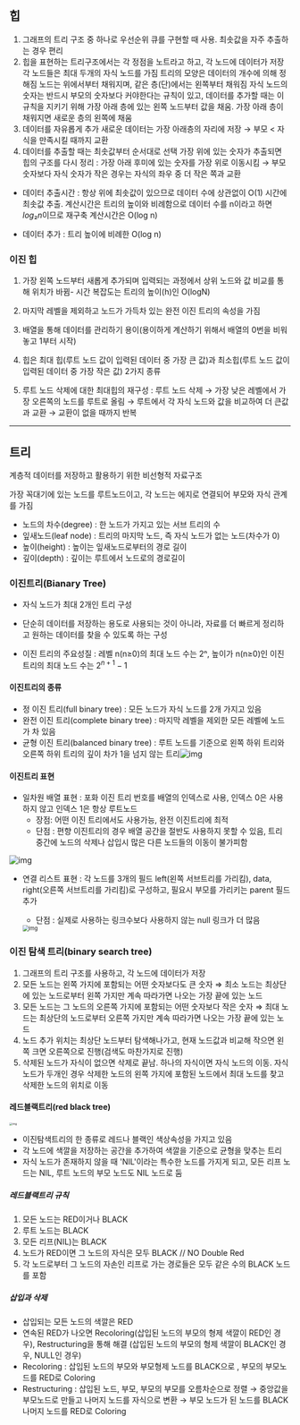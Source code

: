 ## 힙

1. 그래프의 트리 구조 중 하나로 우선순위 큐를 구현할 때 사용. 최솟값을 자주 추출하는 경우 편리
2. 힙을 표현하는 트리구조에서는 각 정점을 노트라고 하고, 각 노드에 데이터가 저장
각 노드들은 최대 두개의 자식 노드를 가짐
트리의 모양은 데이터의 개수에 의해 정해짐
노드는 위에서부터 채워지며, 같은 층(단)에서는 왼쪽부터 채워짐
자식 노드의 숫자는 반드시 부모의 숫자보다 커야한다는 규칙이 있고, 데이터를 추가할 때는 이 규칙을 지키기 위해 가장 아래 층에 있는 왼쪽 노드부터 값을 채움. 가장 아래 층이 채워지면 새로운 층의 왼쪽에 채움
3. 데이터를 자유롭게 추가
새로운 데이터는 가장 아래층의 자리에 저장 → 부모 < 자식을 만족시킬 때까지 교환
4. 데이터를 추출할 때는 최솟값부터 순서대로 선택
가장 위에 있는 숫자가 추출되면 힙의 구조를 다시 정리 : 가장 아래 후미에 있는 숫자를 가장 위로 이동시킴 → 부모숫자보다 자식 숫자가 작은 경우는 자식의 좌우 중 더 작은 쪽과 교환

- 데이터 추출시간 : 항상 위에 최솟값이 있으므로 데이터 수에 상관없이 O(1) 시간에 최솟값 추출. 계산시간은 트리의 높이와 비례함으로 데이터 수를 n이라고 하면 $log₂n$이므로 재구축 계산시간은 O(log n)

- 데이터 추가 : 트리 높이에 비례한 O(log n)



### 이진 힙

1. 가장 왼쪽 노드부터 새롭게 추가되며 입력되는 과정에서 상위 노드와 값 비교를 통해 위치가 바뀜- 시간 복잡도는 트리의 높이(h)인 O(logN)

2. 마지막 레벨을 제외하고 노드가 가득차 있는 완전 이진 트리의 속성을 가짐

3. 배열을 통해 데이터를 관리하기 용이(용이하게 계산하기 위해서 배열의 0번을 비워놓고 1부터 시작)

4. 힙은 최대 힙(루트 노드 값이 입력된 데이터 중 가장 큰 값)과 최소힙(루트 노드 값이 입력된 데이터 중 가장 작은 값) 2가지 종류

5. 루트 노드 삭제에 대한 최대힙의 재구성 : 루트 노드 삭제 → 가장 낮은 레벨에서 가장 오른쪽의 노드를 루트로 올림 → 루트에서 각 자식 노드와 값을 비교하여 더 큰값과 교환 → 교환이 없을 때까지 반복



---



## 트리

계층적 데이터를 저장하고 활용하기 위한 비선형적 자료구조

가장 꼭대기에 있는 노드를 루트노드이고, 각 노드는 에지로 연결되어 부모와 자식 관계를 가짐

- 노드의 차수(degree) : 한 노드가 가지고 있는 서브 트리의 수
- 잎새노드(leaf node) : 트리의 마지막 노드, 즉 자식 노드가 없는 노드(차수가 0)
- 높이(height) : 높이는 잎새노드로부터의 경로 길이
- 깊이(depth) : 깊이는 루트에서 노드로의 경로길이



### 이진트리(Bianary Tree)

- 자식 노드가 최대 2개인 트리 구성

- 단순히 데이터를 저장하는 용도로 사용되는 것이 아니라, 자료를 더 빠르게 정리하고 원하는 데이터를 찾을 수 있도록 하는 구성 

- 이진 트리의 주요성질 : 레벨 n(n≥0)의 최대 노드 수는 2ⁿ, 높이가  n(n≥0)인 이진 트리의 최대 노드 수는  $2^{n+1}-1$ 

#### 이진트리의 종류

- 정 이진 트리(full binary tree) : 모든 노드가 자식 노드를 2개 가지고 있음
- 완전 이진 트리(complete binary tree) : 마지막 레벨을 제외한 모든 레벨에 노드가 차 있음
- 균형 이진 트리(balanced binary tree) : 루트 노드를 기준으로 왼쪽 하위 트리와 오른쪽 하위 트리의 깊이 차가 1을 넘지 않는 트리![img](https://blog.kakaocdn.net/dn/HVuUZ/btqNHpSvb6q/4TzvEZL2w0qN5MkwnUyglk/img.png)

#### 이진트리 표현

- 일차원 배열 표현 : 포화 이진 트리 번호를 배열의 인덱스로 사용, 인덱스 0은 사용하지 않고 인덱스 1은 항상 루트노드
    - 장점:  어떤 이진 트리에서도 사용가능, 완전 이진트리에 최적
    - 단점 : 편향 이진트리의 경우 배열 공간을 절반도 사용하지 못할 수 있음, 트리 중간에 노드의 삭제나 삽입시 많은 다른 노드들의 이동이 불가피함

![img](https://s3.us-west-2.amazonaws.com/secure.notion-static.com/6e1ad346-cfdd-46e5-96c4-ea027f8bd529/Untitled.png?X-Amz-Algorithm=AWS4-HMAC-SHA256&X-Amz-Credential=AKIAT73L2G45EIPT3X45%2F20211114%2Fus-west-2%2Fs3%2Faws4_request&X-Amz-Date=20211114T121929Z&X-Amz-Expires=86400&X-Amz-Signature=c2c8e01aa99fbaae433340105637da03d96c7105467037afa561f6e0eaa19785&X-Amz-SignedHeaders=host&response-content-disposition=filename%20%3D%22Untitled.png%22)

- 연결 리스트 표현  : 각 노드를 3개의 필드 left(왼쪽 서브트리를 가리킴), data, right(오른쪽 서브트리를 가리킴)로 구성하고, 필요시 부모를 가리키는 parent 필드 추가
    - 단점 : 실제로 사용하는 링크수보다 사용하지 않는 null 링크가 더 많음
    
    <img src="https://s3.us-west-2.amazonaws.com/secure.notion-static.com/5da9318d-a88b-4acc-8aeb-4ee1608139a0/Untitled.png?X-Amz-Algorithm=AWS4-HMAC-SHA256&X-Amz-Credential=AKIAT73L2G45EIPT3X45%2F20211114%2Fus-west-2%2Fs3%2Faws4_request&X-Amz-Date=20211114T122049Z&X-Amz-Expires=86400&X-Amz-Signature=82dfb8b29cb130734b184413e1e4b7ad75a26c3a9c0d788109a9de0d18222589&X-Amz-SignedHeaders=host&response-content-disposition=filename%20%3D%22Untitled.png%22" alt="img" style="zoom: 67%;" />



### 이진 탐색 트리(binary search tree)

1. 그래프의 트리 구조를 사용하고, 각 노드에 데이터가 저장
2. 모든 노드는 왼쪽 가지에 포함되는 어떤 숫자보다도 큰 숫자
⇒ 최소 노드는 최상단에 있는 노드로부터 왼쪽 가지만 계속 따라가면 나오는 가장 끝에 있는 노드
3. 모든 노드는 그 노드의 오른쪽 가지에 포함되는 어떤 숫자보다 작은 숫자
⇒ 최대 노드는 최상단의 노드로부터 오른쪽 가지만 계속 따라가면 나오는 가장 끝에 있는 노드
4. 노드 추가 위치는 최상단 노드부터 탐색해나가고, 현재 노드값과 비교해 작으면 왼쪽 크면 오른쪽으로 진행(검색도 마찬가지로 진행)
5. 삭제된 노드가 자식이 없으면 삭제로 끝남. 하나의 자식이면 자식 노드의 이동.
자식노드가 두개인 경우 삭제한 노드의 왼쪽 가지에 포함된 노드에서 최대 노드를 찾고 삭제한 노드의 위치로 이동

#### 레드블랙트리(red black tree)

<img src="https://s3.us-west-2.amazonaws.com/secure.notion-static.com/ea77116b-f884-40f8-9828-6a6e88a355c5/Untitled.png?X-Amz-Algorithm=AWS4-HMAC-SHA256&X-Amz-Credential=AKIAT73L2G45EIPT3X45%2F20211114%2Fus-west-2%2Fs3%2Faws4_request&X-Amz-Date=20211114T122322Z&X-Amz-Expires=86400&X-Amz-Signature=240167949c54b8383801e924eed852fab7e3daecc03233b21a28f653100f1ccd&X-Amz-SignedHeaders=host&response-content-disposition=filename%20%3D%22Untitled.png%22" alt="img" style="zoom: 33%;" />

- 이진탐색트리의 한 종류로 레드나 블랙인 색상속성을 가지고 있음
- 각 노드에 색깔을 저장하는 공간을 추가하여 색깔을 기준으로 균형을 맞추는 트리
- 자식 노드가 존재하지 않을 때 'NIL'이라는 특수한 노드를 가지게 되고, 모든 리프 노드는 NIL, 루트 노드의 부모 노드도 NIL 노드로 둠

##### 레드블랙트리 규칙

1. 모든 노드는 RED이거나 BLACK
2. 루트 노드는 BLACK
3. 모든 리프(NIL)는 BLACK
4. 노드가 RED이면 그 노드의 자식은 모두 BLACK // NO Double Red
5. 각 노드로부터 그 노드의 자손인 리프로 가는 경로들은 모두 같은 수의 BLACK 노드를 포함

##### 삽입과 삭제

- 삽입되는 모든 노드의 색깔은 RED
- 연속된 RED가 나오면 Recoloring(삽입된 노드의 부모의 형제 색깔이 RED인 경우), Restructuring을 통해 해결 (삽입된 노드의 부모의 형제 색깔이 BLACK인 경우, NULL인 경우)
- Recoloring : 삽입된 노드의 부모와 부모형제 노드를 BLACK으로 , 부모의 부모노드를 RED로 Coloring
- Restructuring : 삽입된 노드, 부모, 부모의 부모를 오름차순으로 정렬 → 중앙값을 부모노드로 만들고 나머지 노드를 자식으로 변환 → 부모 노드가 된 노드를 BLACK  나머지 노드를 RED로 Coloring

